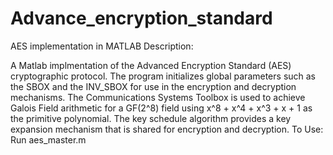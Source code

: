 # Advance_encryption_standard
AES implementation in MATLAB Description:

A Matlab implmentation of the Advanced Encryption Standard (AES) cryptographic protocol.
The program initializes global parameters such as the SBOX and the INV_SBOX for use in the encryption and decryption mechanisms.
The Communications Systems Toolbox is used to achieve Galois Field arithmetic for a GF(2^8) field using x^8 + x^4 + x^3 + x + 1 as the primitive polynomial.
The key schedule algorithm provides a key expansion mechanism that is shared for encryption and decryption. To Use:
Run aes_master.m

